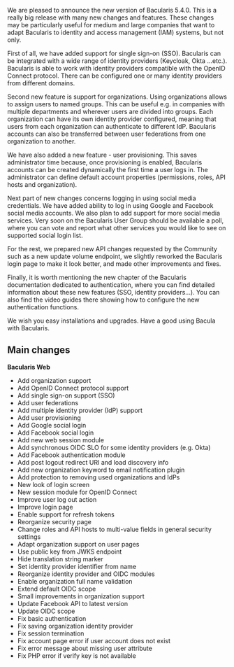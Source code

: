 
We are pleased to announce the new version of Bacularis 5.4.0. This is a really
big release with many new changes and features. These changes may be particularly
useful for medium and large companies that want to adapt Bacularis to identity
and access management (IAM) systems, but not only.

First of all, we have added support for single sign-on (SSO). Bacularis can be
integrated with a wide range of identity providers (Keycloak, Okta ...etc.).
Bacularis is able to work with identity providers compatible with the OpenID Connect
protocol. There can be configured one or many identity providers from different domains.

Second new feature is support for organizations. Using organizations allows to
assign users to named groups. This can be useful e.g. in companies with multiple
departments and wherever users are divided into groups. Each organization can have
its own identity provider configured, meaning that users from each organization
can authenticate to different IdP. Bacularis accounts can also be transferred
between user federations from one organization to another.

We have also added a new feature - user provisioning. This saves administrator
time because, once provisioning is enabled, Bacularis accounts can be created
dynamically the first time a user logs in. The administrator can define default
account properties (permissions, roles, API hosts and organization).

Next part of new changes concerns logging in using social media credentials.
We have added ability to log in using Google and Facebook social media accounts.
We also plan to add support for more social media services. Very soon on the
Bacularis User Group should be available a poll, where you can vote and report
what other services you would like to see on supported social login list.

For the rest, we prepared new API changes requested by the Community such as
a new update volume endpoint, we slightly reworked the Bacularis login page to
make it look better, and made other improvements and fixes.

Finally, it is worth mentioning the new chapter of the Bacularis documentation
dedicated to authentication, where you can find detailed information about these
new features (SSO, identity providers...). You can also find the video guides
there showing how to configure the new authentication functions.

We wish you easy installations and upgrades. Have a good using Bacula with Bacularis.


## Main changes

**Bacularis Web**

 * Add organization support
 * Add OpenID Connect protocol support
 * Add single sign-on support (SSO)
 * Add user federations
 * Add multiple identity provider (IdP) support
 * Add user provisioning
 * Add Google social login
 * Add Facebook social login
 * Add new web session module
 * Add synchronous OIDC SLO for some identity providers (e.g. Okta)
 * Add Facebook authentication module
 * Add post logout redirect URI and load discovery info
 * Add new organization keyword to email notification plugin
 * Add protection to removing used organizations and IdPs
 * New look of login screen
 * New session module for OpenID Connect
 * Improve user log out action
 * Improve login page
 * Enable support for refresh tokens
 * Reorganize security page
 * Change roles and API hosts to multi-value fields in general security settings
 * Adapt organization support on user pages
 * Use public key from JWKS endpoint
 * Hide translation string marker
 * Set identity provider identifier from name
 * Reorganize identity provider and OIDC modules
 * Enable organization full name validation
 * Extend default OIDC scope
 * Small improvements in organization support
 * Update Facebook API to latest version
 * Update OIDC scope
 * Fix basic authentication
 * Fix saving organization identity provider
 * Fix session termination
 * Fix account page error if user account does not exist
 * Fix error message about missing user attribute
 * Fix PHP error if verify key is not available


